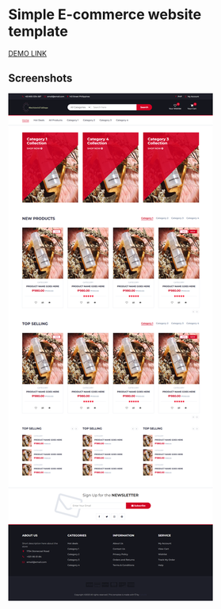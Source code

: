 # Simple E-commerce website template

[DEMO LINK](https://vjbautista8.github.io/simple-e-commerce-website/)

## Screenshots

![Screenshot](preview.png)
